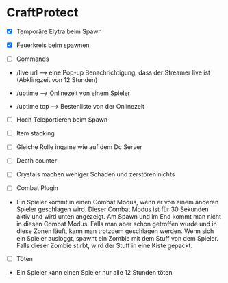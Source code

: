 # CraftProtect
- [x] Temporäre Elytra beim Spawn

- [x] Feuerkreis beim spawnen

- [ ] Commands
- 
  /live url —> eine Pop-up Benachrichtigung, dass der Streamer live ist (Abklingzeit von 12 Stunden)
  
- /uptime —> Onlinezeit von einem Spieler
  
- /uptime top —> Bestenliste von der Onlinezeit

- [ ] Hoch Teleportieren beim Spawn

- [ ] Item stacking

- [ ] Gleiche Rolle ingame wie auf dem Dc Server

- [ ] Death counter

- [ ] Crystals machen weniger Schaden und zerstören nichts

- [ ] Combat Plugin
- 
   Ein Spieler kommt in einen Combat Modus, wenn er von einem anderen Spieler geschlagen wird.
   Dieser Combat Modus ist für 30 Sekunden aktiv und wird unten angezeigt. 
   Am Spawn und im End kommt man nicht in diesen Combat Modus.
   Falls man aber schon getroffen wurde und in diese Zonen läuft, kann man trotzdem geschlagen werden.
   Wenn sich ein Spieler ausloggt, spawnt ein Zombie mit dem Stuff von dem Spieler. Falls dieser Zombie stirbt, wird der Stuff in eine Kiste gepackt.
- [ ] Töten
- 
  Ein Spieler kann einen Spieler nur alle 12 Stunden töten
